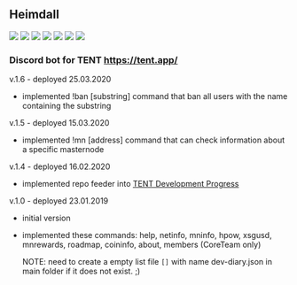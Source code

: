 ## Heimdall
[![](https://img.shields.io/github/pipenv/locked/python-version/ciripel/heimdall)]() [![](https://img.shields.io/github/pipenv/locked/dependency-version/ciripel/heimdall/discord-py)]() [![](https://img.shields.io/github/pipenv/locked/dependency-version/ciripel/heimdall/pytz)]() [![](https://img.shields.io/github/pipenv/locked/dependency-version/ciripel/heimdall/gitpython)]() [![](https://img.shields.io/github/license/ciripel/heimdall)](LICENSE) [![](https://img.shields.io/github/issues/ciripel/heimdall)](https://github.com/ciripel/Heimdall/issues) [![](https://img.shields.io/github/issues-closed/ciripel/heimdall)](https://github.com/ciripel/Heimdall/issues)
### Discord bot for TENT https://tent.app/

v.1.6 - deployed 25.03.2020
- implemented !ban [substring] command that ban all users with the name containing the substring

v.1.5 - deployed 15.03.2020
- implemented !mn [address] command that can check information about a specific masternode

v.1.4 - deployed 16.02.2020
- implemented repo feeder into [TENT Development Progress](https://github.com/TENT/SnowgemDevelopmentProgress)

v.1.0 - deployed 23.01.2019
- initial version
- implemented these commands:
  help, netinfo, mninfo, hpow, xsgusd, mnrewards, roadmap, coininfo, about, members (CoreTeam only)


  NOTE: need to create a empty list file `[]` with name dev-diary.json in main folder if it does not exist. ;)
